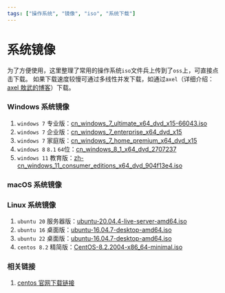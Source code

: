 ```yaml
---
tags: ["操作系统", "镜像", "iso", "系统下载"]
---
```



# 系统镜像

为了方便使用，这里整理了常用的操作系统`iso`文件兵上传到了`oss`上，可直接点击下载。
如果下载速度较慢可通过多线性并发下载，如通过`axel`（详细介绍：[axel 敖武的博客](https://z.wiki/misc/goodthings.html#axel)）下载。

### Windows 系统镜像

1. `windows 7` 专业版：[cn_windows_7_ultimate_x64_dvd_x15-66043.iso](http://resources-zwiki.oss-cn-beijing.aliyuncs.com/system-mirror-iso/windows/cn_windows_7_ultimate_x64_dvd_x15-66043.iso)
2. `windows 7` 企业版：[cn_windows_7_enterprise_x64_dvd_x15](http://resources-zwiki.oss-cn-beijing.aliyuncs.com/system-mirror-iso/windows/cn_windows_7_enterprise_x64_dvd_x15-70741.iso)
3. `windows 7` 家庭版：[cn_windows_7_home_premium_x64_dvd_x15](http://resources-zwiki.oss-cn-beijing.aliyuncs.com/system-mirror-iso/windows/cn_windows_7_home_premium_x64_dvd_x15-65718.iso)
4. `windows 8` `8.1` `64`位：[cn_windows_8_1_x64_dvd_2707237](http://resources-zwiki.oss-cn-beijing.aliyuncs.com/system-mirror-iso/windows/cn_windows_8_1_x64_dvd_2707237.iso)
5. `windows 11` 教育版：[zh-cn_windows_11_consumer_editions_x64_dvd_904f13e4.iso](http://resources-zwiki.oss-cn-beijing.aliyuncs.com/system-mirror-iso/windows/zh-cn_windows_11_consumer_editions_x64_dvd_904f13e4.iso)

### macOS 系统镜像

### Linux 系统镜像

1. `ubuntu 20` 服务器版：[ubuntu-20.04.4-live-server-amd64.iso](http://resources-zwiki.oss-cn-beijing.aliyuncs.com/system-mirror-iso/linux/ubuntu-20.04.4-live-server-amd64.iso)
2. `ubuntu 16` 桌面版：[ubuntu-16.04.7-desktop-amd64.iso](http://resources-zwiki.oss-cn-beijing.aliyuncs.com/system-mirror-iso/linux/ubuntu-16.04.7-desktop-amd64.iso)
2. `ubuntu 22` 桌面版：[ubuntu-16.04.7-desktop-amd64.iso](http://resources-zwiki.oss-cn-beijing.aliyuncs.com/system-mirror-iso/linux/ubuntu-22.04-desktop-amd64.iso)
3. `centos 8.2` 精简版：[CentOS-8.2.2004-x86_64-minimal.iso](http://resources-zwiki.oss-cn-beijing.aliyuncs.com/system-mirror-iso/linux/CentOS-8.2.2004-x86_64-minimal.iso)


### 相关链接
1. [centos 官网下载链接](https://www.centos.org/download/)


